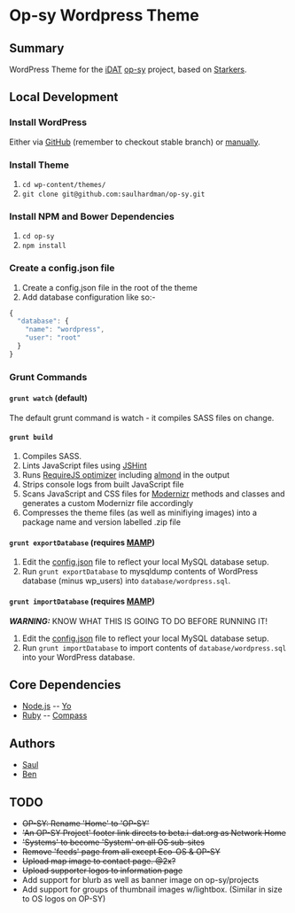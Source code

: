 # Op-sy Wordpress Theme

## Summary

WordPress Theme for the [iDAT](http://i-dat.org) [op-sy](http://op-sy.com) project, based on [Starkers](https://github.com/viewportindustries/starkers).

## Local Development

### Install WordPress

Either via [GitHub](https://github.com/WordPress/WordPress) (remember to checkout stable branch) or [manually](http://wordpress.org/download/).

### Install Theme

1. `cd wp-content/themes/`
2. `git clone git@github.com:saulhardman/op-sy.git`

### Install NPM and Bower Dependencies

1. `cd op-sy`
2. `npm install`

### Create a config.json file

1. Create a config.json file in the root of the theme
2. Add database configuration like so:-

```js
{
  "database": {
    "name": "wordpress",
    "user": "root"
  }
}
```

### Grunt Commands

#### `grunt watch` (default)

The default grunt command is watch - it compiles SASS files on change.

#### `grunt build`

1. Compiles SASS.
2. Lints JavaScript files using [JSHint](http://www.jshint.com/)
3. Runs [RequireJS optimizer](http://requirejs.org/docs/optimization.html) including [almond](https://github.com/jrburke/almond) in the output
4. Strips console logs from built JavaScript file
5. Scans JavaScript and CSS files for [Modernizr](http://modernizr.com/) methods and classes and generates a custom Modernizr file accordingly
6. Compresses the theme files (as well as minifiying images) into a package name and version labelled .zip file

#### `grunt exportDatabase` (requires [MAMP](http://www.mamp.info/en/index.html))

1. Edit the [config.json](#create-a-config-json-file) file to reflect your local MySQL database setup.
2. Run `grunt exportDatabase` to mysqldump contents of WordPress database (minus wp_users) into `database/wordpress.sql`.

#### `grunt importDatabase` (requires [MAMP](http://www.mamp.info/en/index.html))

***WARNING:*** KNOW WHAT THIS IS GOING TO DO BEFORE RUNNING IT!

1. Edit the [config.json](#create-a-config-json-file) file to reflect your local MySQL database setup.
2. Run `grunt importDatabase` to import contents of `database/wordpress.sql` into your WordPress database.

## Core Dependencies

- [Node.js](http://nodejs.org)
-- [Yo](http://yeoman.io)
- [Ruby](https://www.ruby-lang.org/en/)
-- [Compass](http://compass-style.org)

## Authors

- [Saul](http://github.com/saulhardman)
- [Ben](http://github.com/benashman)

## TODO

- ~~OP-SY: Rename 'Home' to 'OP-SY'~~
- ~~'An OP-SY Project' footer link directs to beta.i-dat.org as Network Home~~
- ~~'Systems' to become 'System' on all OS sub-sites~~
- ~~Remove 'feeds' page from all except Eco-OS & OP-SY~~
- ~~Upload map image to contact page. @2x?~~
- ~~Upload supporter logos to information page~~
- Add support for blurb as well as banner image on op-sy/projects
- Add support for groups of thumbnail images w/lightbox. (Similar in size to OS logos on OP-SY)



